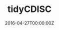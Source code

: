 ---
date: "2016-04-27T00:00:00Z"
external_link: bit.ly/tidyCDISC
image:
  caption: tidyCDISC
focal_point: Smart
summary: An application to explore ADaM datasets using a drag and drop table interface, plotly, and timevis
tags:
  - App
title: tidyCDISC
---